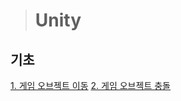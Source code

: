 > # Unity

## 기초

[1. 게임 오브젝트 이동](https://github.com/blueconecell/blog-code/blob/main/unity/1.%20%EA%B2%8C%EC%9E%84%EC%98%A4%EB%B8%8C%EC%A0%9D%ED%8A%B8%20%EC%9D%B4%EB%8F%99.md)
[2. 게임 오브젝트 충돌](https://github.com/blueconecell/blog-code/blob/main/unity/2.%20%EA%B2%8C%EC%9E%84%EC%98%A4%EB%B8%8C%EC%A0%9D%ED%8A%B8%20%EC%B6%A9%EB%8F%8C.md)
